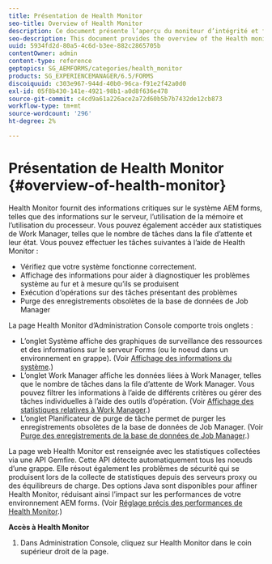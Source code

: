 ```yaml
---
title: Présentation de Health Monitor
seo-title: Overview of Health Monitor
description: Ce document présente l’aperçu du moniteur d’intégrité et fournit des détails sur la manière dont vous pouvez y accéder.
seo-description: This document provides the overview of the Health monitor, and details about how you can access it.
uuid: 5934fd2d-80a5-4c6d-b3ee-882c2865705b
contentOwner: admin
content-type: reference
geptopics: SG_AEMFORMS/categories/health_monitor
products: SG_EXPERIENCEMANAGER/6.5/FORMS
discoiquuid: c303e967-944d-40b0-96ca-f91e2f42a0d0
exl-id: 05f8b430-141e-4921-98b1-a0d8f636e478
source-git-commit: c4cd9a61a226ace2a72d60b5b7b7432de12cb873
workflow-type: tm+mt
source-wordcount: '296'
ht-degree: 2%

---
```


# Présentation de Health Monitor {#overview-of-health-monitor}

Health Monitor fournit des informations critiques sur le système AEM forms, telles que des informations sur le serveur, l’utilisation de la mémoire et l’utilisation du processeur. Vous pouvez également accéder aux statistiques de Work Manager, telles que le nombre de tâches dans la file d’attente et leur état. Vous pouvez effectuer les tâches suivantes à l’aide de Health Monitor :

* Vérifiez que votre système fonctionne correctement.
* Affichage des informations pour aider à diagnostiquer les problèmes système au fur et à mesure qu’ils se produisent
* Exécution d’opérations sur des tâches présentant des problèmes
* Purge des enregistrements obsolètes de la base de données de Job Manager

La page Health Monitor d’Administration Console comporte trois onglets :

* L’onglet Système affiche des graphiques de surveillance des ressources et des informations sur le serveur Forms (ou le noeud dans un environnement en grappe). (Voir [Affichage des informations du système](/help/forms/using/admin-help/view-system-information.md#view-system-information).)
* L’onglet Work Manager affiche les données liées à Work Manager, telles que le nombre de tâches dans la file d’attente de Work Manager. Vous pouvez filtrer les informations à l’aide de différents critères ou gérer des tâches individuelles à l’aide des outils d’opération. (Voir [Affichage des statistiques relatives à Work Manager](/help/forms/using/admin-help/view-statistics-related-manager.md#view-statistics-related-to-work-manager).)
* L’onglet Planificateur de purge de tâche permet de purger les enregistrements obsolètes de la base de données de Job Manager. (Voir [Purge des enregistrements de la base de données de Job Manager](/help/forms/using/admin-help/purge-records-job-manager-database.md#purge-records-from-the-job-manager-database).)

La page web Health Monitor est renseignée avec les statistiques collectées via une API Gemfire. Cette API détecte automatiquement tous les noeuds d’une grappe. Elle résout également les problèmes de sécurité qui se produisent lors de la collecte de statistiques depuis des serveurs proxy ou des équilibreurs de charge. Des options Java sont disponibles pour affiner Health Monitor, réduisant ainsi l’impact sur les performances de votre environnement AEM forms. (Voir [Réglage précis des performances de Health Monitor](/help/forms/using/admin-help/fine-tuning-health-monitor-performance.md#fine-tuning-health-monitor-performance).)

**Accès à Health Monitor**

1. Dans Administration Console, cliquez sur Health Monitor dans le coin supérieur droit de la page.
